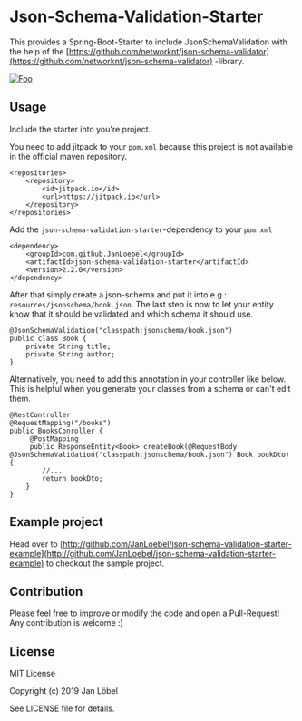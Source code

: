 # Json-Schema-Validation-Starter

This provides a Spring-Boot-Starter to include JsonSchemaValidation with the help of the [https://github.com/networknt/json-schema-validator](https://github.com/networknt/json-schema-validator) -library.

<a href="https://www.buymeacoffee.com/JanLoebel" rel="Buy me a coffee!">![Foo](https://cdn.buymeacoffee.com/buttons/default-orange.png)</a>

## Usage

Include the starter into you're project.

You need to add jitpack to your `pom.xml` because this project is not available in the official maven repository.
```
<repositories>
    <repository>
        <id>jitpack.io</id>
        <url>https://jitpack.io</url>
    </repository>
</repositories>
```

Add the `json-schema-validation-starter`-dependency to your `pom.xml`
```
<dependency>
    <groupId>com.github.JanLoebel</groupId>
    <artifactId>json-schema-validation-starter</artifactId>
    <version>2.2.0</version>
</dependency>
```

After that simply create a json-schema and put it into e.g.: `resources/jsonschema/book.json`.
The last step is now to let your entity know that it should be validated and which schema it should use.

```
@JsonSchemaValidation("classpath:jsonschema/book.json")
public class Book {
    private String title;
    private String author;
}
```

Alternatively, you need to add this annotation in your controller like below. This is helpful when you generate your classes from a schema or can't edit them.

```
@RestController
@RequestMapping("/books")
public BooksConroller {
     @PostMapping
     public ResponseEntity<Book> createBook(@RequestBody @JsonSchemaValidation("classpath:jsonschema/book.json") Book bookDto) {
        //...
        return bookDto;
    }
}
```

## Example project
Head over to [http://github.com/JanLoebel/json-schema-validation-starter-example](http://github.com/JanLoebel/json-schema-validation-starter-example) to checkout the sample project.

## Contribution
Please feel free to improve or modify the code and open a Pull-Request! Any contribution is welcome :)

## License
MIT License

Copyright (c) 2019 Jan Löbel

See LICENSE file for details.
